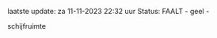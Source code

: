 laatste update: 
za 11-11-2023 22:32   uur 
Status: FAALT - geel - 
<div class="service Y">schijfruimte</div>